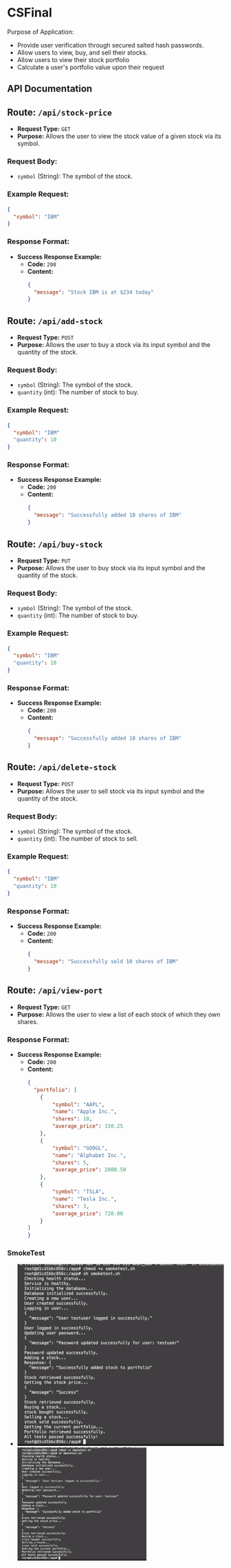 # CSFinal

Purpose of Application:
-   Provide user verification through secured salted hash passwords.
-   Allow users to view, buy, and sell their stocks.
-   Allow users to view their stock portfolio
-   Calculate a user's portfolio value upon their request

## API Documentation

## Route: `/api/stock-price`

- **Request Type:** `GET`
- **Purpose:** Allows the user to view the stock value of a given stock via its symbol.

### Request Body:
- `symbol` (String): The symbol of the stock.

### Example Request:
```json
{
  "symbol": "IBM"
}
```

### Response Format:
- **Success Response Example:**
  - **Code:** `200`
  - **Content:**
    ```json
    {
      "message": "Stock IBM is at $234 today"
    }
    ```

## Route: `/api/add-stock`

- **Request Type:** `POST`
- **Purpose:** Allows the user to buy a stock via its input symbol and the quantity of the stock.

### Request Body:
- `symbol` (String): The symbol of the stock.
- `quantity` (int): The number of stock to buy.

### Example Request:
```json
{
  "symbol": "IBM"
  "quantity": 10
}
```

### Response Format:
- **Success Response Example:**
  - **Code:** `200`
  - **Content:**
    ```json
    {
      "message": "Successfully added 10 shares of IBM"
    }
    ```

## Route: `/api/buy-stock`

- **Request Type:** `PUT`
- **Purpose:** Allows the user to buy stock via its input symbol and the quantity of the stock.

### Request Body:
- `symbol` (String): The symbol of the stock.
- `quantity` (int): The number of stock to buy.

### Example Request:
```json
{
  "symbol": "IBM"
  "quantity": 10
}
```

### Response Format:
- **Success Response Example:**
  - **Code:** `200`
  - **Content:**
    ```json
    {
      "message": "Successfully added 10 shares of IBM"
    }
    ```

## Route: `/api/delete-stock`

- **Request Type:** `POST`
- **Purpose:** Allows the user to sell stock via its input symbol and the quantity of the stock.

### Request Body:
- `symbol` (String): The symbol of the stock.
- `quantity` (int): The number of stock to sell.

### Example Request:
```json
{
  "symbol": "IBM"
  "quantity": 10
}
```

### Response Format:
- **Success Response Example:**
  - **Code:** `200`
  - **Content:**
    ```json
    {
      "message": "Successfully sold 10 shares of IBM"
    }
    ```



  
## Route: `/api/view-port`

- **Request Type:** `GET`
- **Purpose:** Allows the user to view a list of each stock of which they own shares.


### Response Format:
- **Success Response Example:**
  - **Code:** `200`
  - **Content:**
    ```json
    {
      "portfolio": [
        {
            "symbol": "AAPL",
            "name": "Apple Inc.",
            "shares": 10,
            "average_price": 150.25
        },
        {
            "symbol": "GOOGL",
            "name": "Alphabet Inc.",
            "shares": 5,
            "average_price": 2800.50
        },
        {
            "symbol": "TSLA",
            "name": "Tesla Inc.",
            "shares": 3,
            "average_price": 720.00
        }
    ]
    }
    ```
### SmokeTest
- ![Image not found](smoketest.png "Smoketest")
  <img src="smoketest.png" alt="Description" width="300">
  
